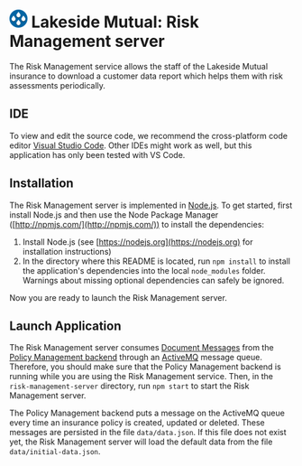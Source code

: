 # ![Lakeside Mutual Logo](../resources/logo-32x32.png) Lakeside Mutual: Risk Management server

The Risk Management service allows the staff of the Lakeside Mutual insurance to  download a customer data report which helps them with risk assessments periodically.

## IDE

To view and edit the source code, we recommend the cross-platform code editor [Visual Studio Code](https://code.visualstudio.com/). Other IDEs might
work as well, but this application has only been tested with VS Code.

## Installation

The Risk Management server is implemented in [Node.js](https://nodejs.org). To get started, first install Node.js and then use the
Node Package Manager ([http://npmjs.com/](http://npmjs.com/)) to install the dependencies:

1.  Install Node.js (see [https://nodejs.org](https://nodejs.org) for installation instructions)
2.  In the directory where this README is located, run `npm install` to install the application's dependencies into the local `node_modules` folder. Warnings about missing optional dependencies can safely be ignored.

Now you are ready to launch the Risk Management server.

## Launch Application

The Risk Management server consumes [Document Messages](https://www.enterpriseintegrationpatterns.com/patterns/messaging/DocumentMessage.html) from the [Policy Management backend](../policy-management-backend) through an [ActiveMQ](http://activemq.apache.org/) message queue. Therefore, you should make sure that the Policy Management backend is running while you are using the Risk Management service. Then, in the `risk-management-server` directory, run `npm start`
to start the Risk Management server. <!-- using MOM/EIP terminology -->

The Policy Management backend puts a message on the ActiveMQ queue every time an insurance policy is created, updated or deleted. These messages are persisted in the file `data/data.json`.
If this file does not exist yet, the Risk Management server will load the default data from the file `data/initial-data.json`.
